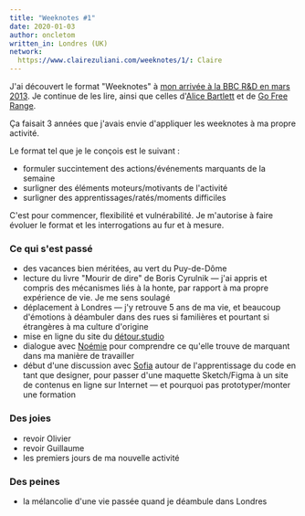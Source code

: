 ```yaml
---
title: "Weeknotes #1"
date: 2020-01-03
author: oncletom
written_in: Londres (UK)
network:
  https://www.clairezuliani.com/weeknotes/1/: Claire
---
```


J'ai découvert le format "Weeknotes" à [mon arrivée à la BBC R&D en mars 2013](https://www.bbc.co.uk/rd/blog/2013-03-weeknotes-137).
Je continue de les lire, ainsi que celles d'[Alice Bartlett](https://alicebartlett.co.uk/) et de [Go Free Range](https://gofreerange.com/blog).

Ça faisait 3 années que j'avais envie d'appliquer les weeknotes à ma propre activité.

Le format tel que je le conçois est le suivant :
- formuler succintement des actions/événements marquants de la semaine
- surligner des éléments moteurs/motivants de l'activité
- surligner des apprentissages/ratés/moments difficiles

C'est pour commencer, flexibilité et vulnérabilité. Je m'autorise à faire évoluer le format
et les interrogations au fur et à mesure.

<!--more-->

### Ce qui s'est passé

- des vacances bien méritées, au vert du Puy-de-Dôme
- lecture du livre "Mourir de dire" de Boris Cyrulnik — j'ai appris et compris des mécanismes liés à la honte, par rapport à ma propre expérience de vie. Je me sens soulagé
- déplacement à Londres — j'y retrouve 5 ans de ma vie, et beaucoup d'émotions à déambuler dans des rues si familières et pourtant si étrangères à ma culture d'origine
- mise en ligne du site du [détour.studio](https://détour.studio)
- dialogue avec [Noémie](https://noemiegirard.co/) pour comprendre ce qu'elle trouve de marquant dans ma manière de travailler
- début d'une discussion avec [Sofia]() autour de l'apprentissage du code en tant que designer, pour passer d'une maquette Sketch/Figma à un site de contenus en ligne sur Internet — et pourquoi pas prototyper/monter une formation

### Des joies

- revoir Olivier
- revoir Guillaume
- les premiers jours de ma nouvelle activité

### Des peines

- la mélancolie d'une vie passée quand je déambule dans Londres
